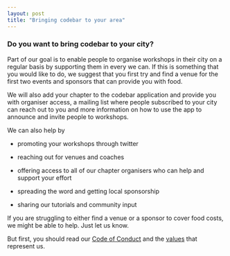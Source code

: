 ```yaml
---
layout: post
title: "Bringing codebar to your area"
---
```


### Do you want to bring codebar to your city?

Part of our goal is to enable people to organise workshops in their city on a regular basis by supporting them in every we can. If this is something that you would like to do, we suggest that you first try and find a venue for the first two events and sponsors that can provide you with food.

We will also add your chapter to the codebar application and provide you with organiser access, a mailing list where people subscribed to your city can reach out to you and more information on how to use the app to announce and invite people to workshops.

We can also help by

- promoting your workshops through twitter

- reaching out for venues and coaches

- offering access to all of our chapter organisers who can help and support your effort

- spreading the word and getting local sponsorship

- sharing our tutorials and community input


If you are struggling to either find a venue or a sponsor to cover food costs, we might be able to help. Just let us know.

But first, you should read our [Code of Conduct](http://codebar.io/code-of-conduct) and the [values](/codebar-values.html) that represent us.

